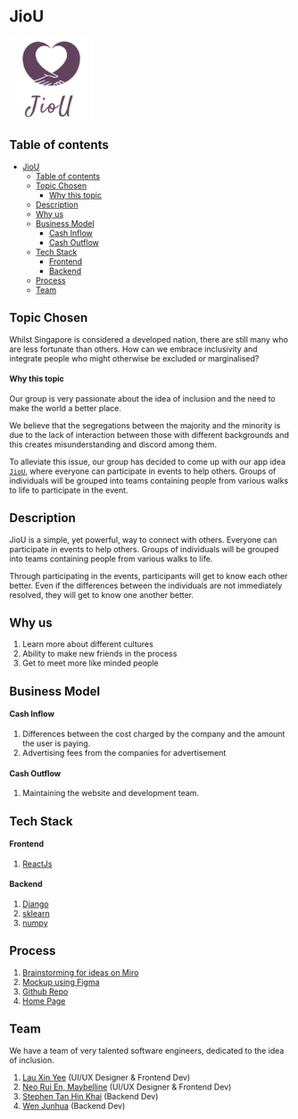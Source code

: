 # JioU

<img src="./images/Purple%20Logo.png" alt="Purple Logo" style="width:150px;height:150px;">

## Table of contents

- [JioU](#jiou)
  - [Table of contents](#table-of-contents)
  - [Topic Chosen](#topic-chosen)
      - [Why this topic](#why-this-topic)
  - [Description](#description)
  - [Why us](#why-us)
  - [Business Model](#business-model)
      - [Cash Inflow](#cash-inflow)
      - [Cash Outflow](#cash-outflow)
  - [Tech Stack](#tech-stack)
      - [Frontend](#frontend)
      - [Backend](#backend)
  - [Process](#process)
  - [Team](#team)

## Topic Chosen

Whilst Singapore is considered a developed nation, there are still many who are less fortunate than others. How can we embrace inclusivity and integrate people who might otherwise be excluded or marginalised?

#### Why this topic

Our group is very passionate about the idea of inclusion and the need to make the world a better place.

We believe that the segregations between the majority and the minority is due to the lack of interaction between those with different backgrounds and this creates misunderstanding and discord among them.

To alleviate this issue, our group has decided to come up with our app idea [`JioU`](#jiou), where everyone can participate in events to help others. Groups of individuals will be grouped into teams containing people from various walks to life to participate in the event.

## Description

JioU is a simple, yet powerful, way to connect with others. Everyone can participate in events to help others. Groups of individuals will be grouped into teams containing people from various walks to life.

Through participating in the events, participants will get to know each other better. Even if the differences between the individuals are not immediately resolved, they will get to know one another better.

## Why us

1. Learn more about different cultures
2. Ability to make new friends in the process
3. Get to meet more like minded people

## Business Model

#### Cash Inflow

1. Differences between the cost charged by the company and the amount the user is paying.
2. Advertising fees from the companies for advertisement

#### Cash Outflow

1. Maintaining the website and development team.

## Tech Stack

#### Frontend

1. [ReactJs](https://reactjs.org/)

#### Backend

1. [Django](https://www.djangoproject.com/)
2. [sklearn](https://scikit-learn.org/stable/)
3. [numpy](https://numpy.org/)

## Process

1. [Brainstorming for ideas on Miro](https://miro.com/app/board/uXjVOnXgwq8=/?share_link_id=505580618311)
2. [Mockup using Figma](https://www.figma.com/file/lRDs5fzVHOPZVTG59N6SVr/JioU?node-id=8101%3A17)
3. [Github Repo](https://github.com/KTV-Capoos)
4. [Home Page](https://ktv-capoos.github.io/)

## Team

We have a team of very talented software engineers, dedicated to the idea of inclusion.

1. [Lau Xin Yee](https://github.com/xinyee20) (UI/UX Designer & Frontend Dev)
2. [Neo Rui En, Maybelline](https://github.com/neoruien) (UI/UX Designer & Frontend Dev)
3. [Stephen Tan Hin Khai](https://github.com/blackonyyx) (Backend Dev)
4. [Wen Junhua](https://github.com/Jh123x) (Backend Dev)
